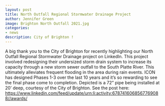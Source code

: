 ```yaml
---
layout: post
title: North Outfall Regional Stormwater Drainage Project
author: Jennifer Green
image: Brighton North Outfall 2021.jpg
categories:
- news
description: City of Brighton !
---
```


A big thank you to the City of Brighton for recently highlighting our North Outfall Regional Stormwater Drainage project on LinkedIn. This project involved redesigning their undersized storm drain system to increase its capacity through a new storm sewer outfall to the South Platte River. This ultimately alleviates frequent flooding in the area during rain events. ICON has designed Phases 1-3 over the last 10 years and it’s so rewarding to see the final phase come to completion. Depicted is a 72” pipe being installed at 20’ deep, courtesy of the City of Brighton. See the post here: https://www.linkedin.com/feed/update/urn:li:activity:6787416068567769088//awards/
